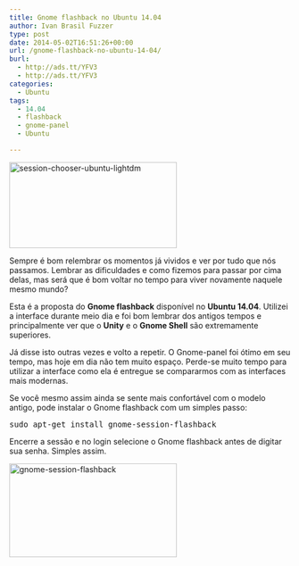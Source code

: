 ```yaml
---
title: Gnome flashback no Ubuntu 14.04
author: Ivan Brasil Fuzzer
type: post
date: 2014-05-02T16:51:26+00:00
url: /gnome-flashback-no-ubuntu-14-04/
burl:
  - http://ads.tt/YFV3
  - http://ads.tt/YFV3
categories:
  - Ubuntu
tags:
  - 14.04
  - flashback
  - gnome-panel
  - Ubuntu

---
```

<a href="http://www.ubuntero.com.br/wp-content/uploads/2014/05/session-chooser-ubuntu-lightdm.jpg" rel="lightbox"><img class="aligncenter wp-image-6650 size-medium" src="http://www.ubuntero.com.br/wp-content/uploads/2014/05/session-chooser-ubuntu-lightdm-300x154.jpg" alt="session-chooser-ubuntu-lightdm" width="300" height="154" /></a>

Sempre é bom relembrar os momentos já vividos e ver por tudo que nós passamos. Lembrar as dificuldades e como fizemos para passar por cima delas, mas será que é bom voltar no tempo para viver novamente naquele mesmo mundo?

Esta é a proposta do **Gnome flashback** disponível no **Ubuntu 14.04**. Utilizei a interface durante meio dia e foi bom lembrar dos antigos tempos e principalmente ver que o **Unity** e o **Gnome Shell** são extremamente superiores.

Já disse isto outras vezes e volto a repetir. O Gnome-panel foi ótimo em seu tempo, mas hoje em dia não tem muito espaço. Perde-se muito tempo para utilizar a interface como ela é entregue se compararmos com as interfaces mais modernas.

Se você mesmo assim ainda se sente mais confortável com o modelo antigo, pode instalar o Gnome flashback com um simples passo:

<pre class="brush:shell">sudo apt-get install gnome-session-flashback</pre>

Encerre a sessão e no login selecione o Gnome flashback antes de digitar sua senha. Simples assim.

<a href="http://www.ubuntero.com.br/wp-content/uploads/2014/05/gnome-session-flashback.png" rel="lightbox"><img class="aligncenter wp-image-6653 size-medium" src="http://www.ubuntero.com.br/wp-content/uploads/2014/05/gnome-session-flashback-300x168.png" alt="gnome-session-flashback" width="300" height="168" /></a>